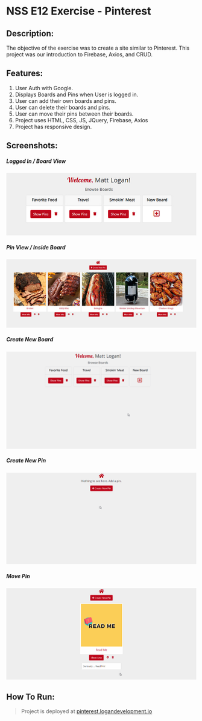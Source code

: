 # NSS E12 Exercise - Pinterest

## Description:
The objective of the exercise was to create a site similar to Pinterest. This project was our introduction to Firebase, Axios, and CRUD.  

## Features:
1. User Auth with Google. 
1. Displays Boards and Pins when User is logged in.
1. User can add their own boards and pins.
1. User can delete their boards and pins.
1. User can move their pins between their boards. 
1. Project uses HTML, CSS, JS, JQuery, Firebase, Axios
1. Project has responsive design.

## Screenshots:
##### Logged In / Board View
![Board View](screenshots/screenshot2.jpg)
##### Pin View / Inside Board
![Pin View](screenshots/screenshot3.jpg)
##### Create New Board
![Create New Board](screenshots/newboard.gif)
##### Create New Pin
![Create New Pin](screenshots/newpin1.gif)
##### Move Pin
![Move Pin](screenshots/movepin.gif)




## How To Run:
> Project is deployed at [pinterest.logandevelopment.io](https://pinterest.logandevelopment.io)
